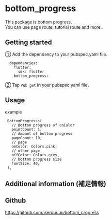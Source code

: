 <!-- 
This README describes the package. If you publish this package to pub.dev,
this README's contents appear on the landing page for your package.

For information about how to write a good package README, see the guide for
[writing package pages](https://dart.dev/guides/libraries/writing-package-pages). 

For general information about developing packages, see the Dart guide for
[creating packages](https://dart.dev/guides/libraries/create-library-packages)
and the Flutter guide for
[developing packages and plugins](https://flutter.dev/developing-packages). 
-->

# bottom_progress

This package is bottom progress.  
You can use page route, tutorial route and more..
 

## Getting started 

<!-- 追加したもの -->
①
Add the dependency to your pubspec.yaml file.  
```
  dependencies:  
    flutter:  
      sdk: flutter  
    bottom_progress:   
```

②
Tap `Pub get` in your pubspec.yaml file.  

## Usage 

example  
```
 BottomProgresss(
   // Bottom progress of onColor
   pointCount: 1,
   // Amount of bottom progress
   pageCount: 10,
   // page
   onColor: Colors.pink,
   // other page
   offColor: Colors.grey,
   // bottom progress size
   fontSize: 40,
 ),
```

## Additional information (補足情報)
  

## Github  
  https://github.com/iseruuuuu/bottom_progress